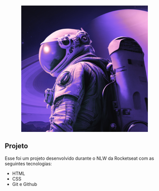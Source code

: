 <p align="center">
 <img src="./assets/favicon.png" alt="Demonstração do projeto width="100%" />
</p>
                                                                          
 ## Projeto
Esse foi um projeto desenvolvido durante o NLW da Rocketseat com as seguintes tecnologias:
                                                                          
- HTML
- CSS
- Git e Github                                                                          
